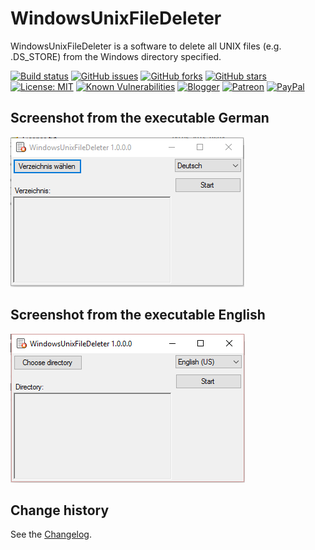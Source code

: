 WindowsUnixFileDeleter
======================

WindowsUnixFileDeleter is a software to delete all UNIX files (e.g. .DS_STORE) from the Windows directory specified.

[![Build status](https://ci.appveyor.com/api/projects/status/akh5nnhaf7yb262t?svg=true)](https://ci.appveyor.com/project/SeppPenner/windowsunixfiledeleter)
[![GitHub issues](https://img.shields.io/github/issues/SeppPenner/WindowsUnixFileDeleter.svg)](https://github.com/SeppPenner/WindowsUnixFileDeleter/issues)
[![GitHub forks](https://img.shields.io/github/forks/SeppPenner/WindowsUnixFileDeleter.svg)](https://github.com/SeppPenner/WindowsUnixFileDeleter/network)
[![GitHub stars](https://img.shields.io/github/stars/SeppPenner/WindowsUnixFileDeleter.svg)](https://github.com/SeppPenner/WindowsUnixFileDeleter/stargazers)
[![License: MIT](https://img.shields.io/badge/License-MIT-blue.svg)](https://raw.githubusercontent.com/SeppPenner/WindowsUnixFileDeleter/master/License.txt)
[![Known Vulnerabilities](https://snyk.io/test/github/SeppPenner/WindowsUnixFileDeleter/badge.svg)](https://snyk.io/test/github/SeppPenner/WindowsUnixFileDeleter)
[![Blogger](https://img.shields.io/badge/Follow_me_on-blogger-orange)](https://franzhuber23.blogspot.de/)
[![Patreon](https://img.shields.io/badge/Patreon-F96854?logo=patreon&logoColor=white)](https://patreon.com/SeppPennerOpenSourceDevelopment)
[![PayPal](https://img.shields.io/badge/PayPal-00457C?logo=paypal&logoColor=white)](https://paypal.me/th070795)

## Screenshot from the executable German
![Screenshot from the executable German](https://github.com/SeppPenner/WindowsUnixFileDeleter/blob/master/Screenshot_DE.PNG "Screenshot from the executable German")

## Screenshot from the executable English
![Screenshot from the executable English](https://github.com/SeppPenner/WindowsUnixFileDeleter/blob/master/Screenshot_EN.PNG "Screenshot from the executable English")

Change history
--------------

See the [Changelog](https://github.com/SeppPenner/WindowsUnixFileDeleter/blob/master/Changelog.md).
